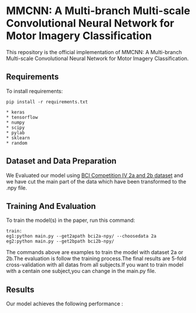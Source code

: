 # MMCNN: A Multi-branch Multi-scale Convolutional Neural Network for Motor Imagery Classification

This repository is the official implementation of MMCNN: A Multi-branch Multi-scale Convolutional Neural Network for Motor Imagery Classification.


## Requirements

To install requirements:

```setup
pip install -r requirements.txt
```
```
* keras
* tensorflow
* numpy
* scipy
* pylab
* sklearn
* random
```

## Dataset and Data Preparation
We Evaluated our model using [BCI Competition IV 2a and 2b dataset](http://www.bbci.de/competition/iv/#dataset2a) and we have cut the main part of the data which have been transformed to the .npy file.


## Training And Evaluation

To train the model(s) in the paper, run this command:

```
train:
eg1:python main.py --get2apath bci2a-npy/ --choosedata 2a
eg2:python main.py --get2bpath bci2b-npy/ 
```

The commands above are examples to train the model with dataset 2a or 2b.The evaluation is follow the training process.The final results are 5-fold cross-validation with all datas from all subjects.If you want to train model with 
a centain one subject,you can change in the main.py file.


## Results

Our model achieves the following performance :
